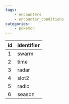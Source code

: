 ```yaml
---
tags:
    - encounters
    - encounter_conditions
categories:
    - pokemon
---
```


| id | identifier |
|----|------------|
| 1  | swarm      |
| 2  | time       |
| 3  | radar      |
| 4  | slot2      |
| 5  | radio      |
| 6  | season     |
